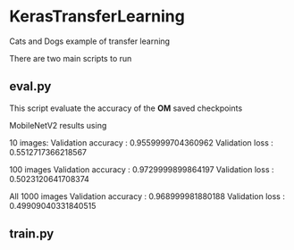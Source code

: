 # KerasTransferLearning
Cats and Dogs example of transfer learning

There are two main scripts to run

## eval.py
This script evaluate the accuracy of the **OM** saved checkpoints

MobileNetV2 results using 

10 images: 
Validation accuracy : 0.9559999704360962
Validation loss : 0.5512717366218567

100 images 
Validation accuracy : 0.9729999899864197
Validation loss : 0.5023120641708374

All 1000 images
Validation accuracy : 0.968999981880188
Validation loss : 0.49909040331840515

## train.py
